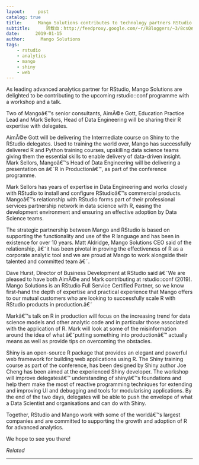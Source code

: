 ```yaml
---
layout:     post
catalog: true
title:      Mango Solutions contributes to technology partners RStudio conference
subtitle:      转载自：http://feedproxy.google.com/~r/RBloggers/~3/8csQePGgYtA/
date:      2019-01-15
author:      Mango Solutions
tags:
    - rstudio
    - analytics
    - mango
    - shiny
    - web
---
```






As leading advanced analytics partner for RStudio, Mango Solutions are delighted to be contributing to the upcoming rstudio::conf programme with a workshop and a talk.

Two of Mangoâ€™s senior consultants, AimÃ©e Gott, Education Practice Lead and Mark Sellors, Head of Data Engineering will be sharing their R expertise with delegates.

AimÃ©e Gott will be delivering the Intermediate course on Shiny to the RStudio delegates. Used to training the world over, Mango has successfully delivered R and Python training courses, upskilling data science teams giving them the essential skills to enable delivery of data-driven insight. Mark Sellors, Mangoâ€™s Head of Data Engineering will be delivering a presentation on â€˜R in Productionâ€™, as part of the conference programme.

Mark Sellors has years of expertise in Data Engineering and works closely with RStudio to install and configure RStudioâ€™s commercial products. Mangoâ€™s relationship with RStudio forms part of their professional services partnership network in data science with R, easing the development environment and ensuring an effective adoption by Data Science teams.

The strategic partnership between Mango and RStudio is based on supporting the functionality and use of the R language and has been in existence for over 10 years. Matt Aldridge, Mango Solutions CEO said of the relationship, â€˜it has been pivotal in proving the effectiveness of R as a corporate analytic tool and we are proud at Mango to work alongside their talented and committed team â€˜.

Dave Hurst, Director of Business Development at RStudio said â€˜We are pleased to have both AimÃ©e and Mark contributing at rstudio::conf (2019). Mango Solutions is an RStudio Full Service Certified Partner, so we know first-hand the depth of expertise and practical experience that Mango offers to our mutual customers who are looking to successfully scale R with RStudio products in production.â€˜

Markâ€™s talk on R in production will focus on the increasing trend for data science models and other analytic code and in particular those associated with the application of R. Mark will look at some of the misinformation around the idea of what â€˜putting something into productionâ€™ actually means as well as provide tips on overcoming the obstacles.

Shiny is an open-source R package that provides an elegant and powerful web framework for building web applications using R. The Shiny training course as part of the conference, has been designed by Shiny author Joe Cheng has been aimed at the experienced Shiny developer. The workshop will improve delegatesâ€™ understanding of shinyâ€™s foundations and help them make the most of reactive programming techniques for extending and improving UI and debugging and tools for modularising applications. By the end of the two days, delegates will be able to push the envelope of what a Data Scientist and organisations and can do with Shiny.

Together, RStudio and Mango work with some of the worldâ€™s largest companies and are committed to supporting the growth and adoption of R for advanced analytics.

We hope to see you there!


*Related*








---
